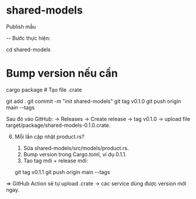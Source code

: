 # shared-models
Publish mẫu

-- Bước thực hiện:

cd shared-models

# Bump version nếu cần
cargo package         # Tạo file .crate

git add .
git commit -m "init shared-models"
git tag v0.1.0
git push origin main --tags

Sau đó vào GitHub:
→ Releases → Create release → tag v0.1.0 → upload file target/package/shared-models-0.1.0.crate.

6. Mỗi lần cập nhật product.rs?
	1.	Sửa shared-models/src/models/product.rs.
	2.	Bump version trong Cargo.toml, ví dụ 0.1.1.
	3.	Tạo tag mới + release mới:

    git tag v0.1.1
    git push origin main --tags

=> GitHub Action sẽ tự upload .crate → các service dùng được version mới ngay.